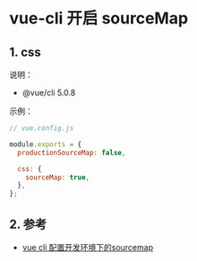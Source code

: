 <!--#region
@author 吴钦飞
@email wuqinfei@qq.com
@create date 2024-03-26 15:09:34
@modify date 2024-03-26 15:09:41
@desc [description]
#endregion-->

# vue-cli 开启 sourceMap

## 1. css

说明：

* @vue/cli 5.0.8

示例：

```js
// vue.config.js

module.exports = {
  productionSourceMap: false,

  css: {
    sourceMap: true,
  },
};
```

## 2. 参考

* [vue cli 配置开发环境下的sourcemap](https://juejin.cn/post/6977213558790553630)